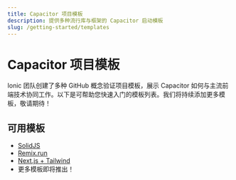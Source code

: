 ```yaml
---
title: Capacitor 项目模板
description: 提供多种流行库与框架的 Capacitor 启动模板
slug: /getting-started/templates
---
```


# Capacitor 项目模板

Ionic 团队创建了多种 GitHub 概念验证项目模板，展示 Capacitor 如何与主流前端技术协同工作。以下是可帮助您快速入门的模板列表。我们将持续添加更多模板，敬请期待！

## 可用模板

- [SolidJS](https://github.com/ionic-team/capacitor-solidjs-templates)
- [Remix.run](https://github.com/ionic-team/capacitor-remix-templates)
- [Next.js + Tailwind](https://github.com/mlynch/nextjs-tailwind-ionic-capacitor-starter)
- 更多模板即将推出！